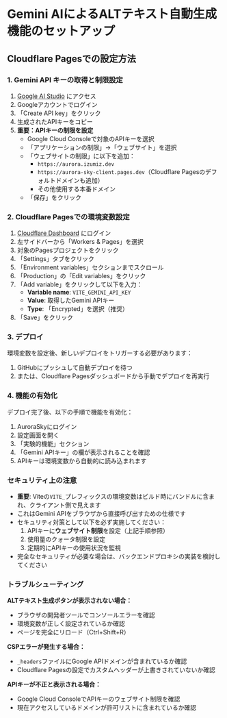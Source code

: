 # Gemini AIによるALTテキスト自動生成機能のセットアップ

## Cloudflare Pagesでの設定方法

### 1. Gemini API キーの取得と制限設定

1. [Google AI Studio](https://makersuite.google.com/app/apikey) にアクセス
2. Googleアカウントでログイン
3. 「Create API key」をクリック
4. 生成されたAPIキーをコピー
5. **重要：APIキーの制限を設定**
   - Google Cloud Consoleで対象のAPIキーを選択
   - 「アプリケーションの制限」→「ウェブサイト」を選択
   - 「ウェブサイトの制限」に以下を追加：
     - `https://aurora.izumiz.dev`
     - `https://aurora-sky-client.pages.dev`（Cloudflare Pagesのデフォルトドメインも追加）
     - その他使用する本番ドメイン
   - 「保存」をクリック

### 2. Cloudflare Pagesでの環境変数設定

1. [Cloudflare Dashboard](https://dash.cloudflare.com) にログイン
2. 左サイドバーから「Workers & Pages」を選択
3. 対象のPagesプロジェクトをクリック
4. 「Settings」タブをクリック
5. 「Environment variables」セクションまでスクロール
6. 「Production」の「Edit variables」をクリック
7. 「Add variable」をクリックして以下を入力：
   - **Variable name**: `VITE_GEMINI_API_KEY`
   - **Value**: 取得したGemini APIキー
   - **Type**: 「Encrypted」を選択（推奨）
8. 「Save」をクリック

### 3. デプロイ

環境変数を設定後、新しいデプロイをトリガーする必要があります：

1. GitHubにプッシュして自動デプロイを待つ
2. または、Cloudflare Pagesダッシュボードから手動でデプロイを再実行

### 4. 機能の有効化

デプロイ完了後、以下の手順で機能を有効化：

1. AuroraSkyにログイン
2. 設定画面を開く
3. 「実験的機能」セクション
4. 「Gemini APIキー」の欄が表示されることを確認
5. APIキーは環境変数から自動的に読み込まれます

### セキュリティ上の注意

- **重要**: Viteの`VITE_`プレフィックスの環境変数はビルド時にバンドルに含まれ、クライアント側で見えます
- これはGemini APIをブラウザから直接呼び出すための仕様です
- セキュリティ対策として以下を必ず実施してください：
  1. APIキーに**ウェブサイト制限**を設定（上記手順参照）
  2. 使用量のクォータ制限を設定
  3. 定期的にAPIキーの使用状況を監視
- 完全なセキュリティが必要な場合は、バックエンドプロキシの実装を検討してください

### トラブルシューティング

**ALTテキスト生成ボタンが表示されない場合：**
- ブラウザの開発者ツールでコンソールエラーを確認
- 環境変数が正しく設定されているか確認
- ページを完全にリロード（Ctrl+Shift+R）

**CSPエラーが発生する場合：**
- `_headers`ファイルにGoogle APIドメインが含まれているか確認
- Cloudflare Pagesの設定でカスタムヘッダーが上書きされていないか確認

**APIキーが不正と表示される場合：**
- Google Cloud ConsoleでAPIキーのウェブサイト制限を確認
- 現在アクセスしているドメインが許可リストに含まれているか確認
